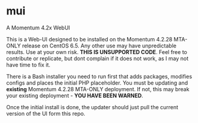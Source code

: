 # mui
A Momentum 4.2x WebUI

This is a Web-UI designed to be installed on the Momentum 4.2.28 MTA-ONLY release on CentOS 6.5.  Any other use may have unpredictable results.  Use at your own risk.  **THIS IS UNSUPPORTED CODE**.  Feel free to contribute or replicate, but dont complain if it does not work, as I may not have time to fix it.

There is a Bash installer you need to run first that adds packages, modifies configs and places the initial PHP placeholder.  You must be updating and **existing** Momentum 4.2.28 MTA-ONLY deployment.  If not, this may break your existing deployment - **YOU HAVE BEEN WARNED**.

Once the initial install is done, the updater should just pull the current version of the UI form this repo.
